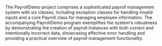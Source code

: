 The PayrollDemo project comprises a sophisticated payroll management system with six classes, including exception classes for handling invalid inputs and a core Payroll class for managing employee information. The accompanying PayrollDemo program exemplifies the system's robustness by demonstrating the creation of payroll instances with both correct and intentionally incorrect data, showcasing effective error handling and providing a practical overview of payroll management functionality.
